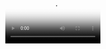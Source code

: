 <head>
  <link href="http://vjs.zencdn.net/5.10.2/video-js.css" rel="stylesheet">

  <!-- If you'd like to support IE8 -->
  <script src="http://vjs.zencdn.net/ie8/1.1.2/videojs-ie8.min.js"></script>
</head>

<body>
  <video id="my-video" class="video-js" controls preload="auto" width="auto" height="auto"
  poster="MY_VIDEO_POSTER.jpg" data-setup="{}">
    <source src="java1.mp4" type='video/mp4'>
    <source src="MY_VIDEO.webm" type='video/webm'>
    <p class="vjs-no-js">
      To view this video please enable JavaScript, and consider upgrading to a web browser that
      <a href="http://videojs.com/html5-video-support/" target="_blank">supports HTML5 video</a>
    </p>
  </video>

  <script src="http://vjs.zencdn.net/5.10.2/video.js"></script>
</body>